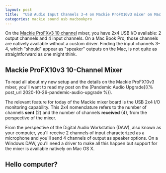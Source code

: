```yaml
---
layout: post
title:  "USB Audio Input Channels 3-4 on Mackie ProFX10v3 mixer on Mac Book Pro"
categories: mackie sound usb macbookpro
---
```

On the [Mackie ProFXv3 10 channel](https://mackie.com/products/profxv3-professional-effects-mixers-usb)
mixer, you have 2x4 USB I/O available: 2 output channels and 4 input
channels. On a Mac Book Pro, those channels are natively available
without a custom driver. Finding the input channels 3-4, which "should"
appear as "speaker" outputs on the Mac, is not quite as straightforward
as one might think.

## Mackie ProFX10v3 10-Channel Mixer

To read all about my new setup and the details on the Mackie ProFX10v3 mixer,
you'll want to read my post on the
[Pandemic Audio Upgrade]({% post_url 2020-10-26-pandemic-audio-upgrade %}).

The relevant feature for today of the Mackie mixer board is the USB 2x4 I/O
monitoring capability.  This 2x4 nomenclature refers to the number of channels
**sent** (2) and the number of channels **received** (4), from the perspective
of the mixer. 

From the perspective of the Digital Audio Workstation (DAW), also known as
your computer, you'll receive 2 channels of input characterized as a microphone
and you'll send 4 channels of output as speaker options.  On a Windows DAW,
you'll need a driver to make all this happen but support for the mixer is
available natively on Mac OS X.

## Hello computer?

